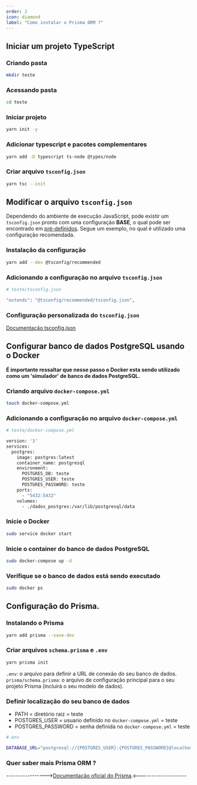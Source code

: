 ```yaml
---
order: 2
icon: diamond
label: "Como instalar o Prisma ORM ?"
---
```


<!-- Araújo -->

## Iniciar um projeto TypeScript

### Criando pasta

```bash
mkdir teste 
```

### Acessando pasta

```bash
cd teste 
```

### Iniciar projeto

```bash
yarn init -y
```

### Adicionar typescript e pacotes complementares

```bash
yarn add -D typescript ts-node @types/node
```

### Criar arquivo `tsconfig.json`

```bash
yarn tsc --init
```

## Modificar o arquivo `tsconfig.json`

Dependendo do ambiente de execução JavaScript, pode existir um `tsconfig.json` pronto com uma configuração **BASE**, o qual pode ser encontrado em [pré-definidos](github.com/tsconfig/bases). Segue um exemplo, no qual é utilizado uma configuração recomendada.

### Instalação da configuração

```bash
yarn add --dev @tsconfig/recommended
```

### Adicionando a configuração no arquivo `tsconfig.json`

```bash
# teste/tsconfig.json

"extends": "@tsconfig/recommended/tsconfig.json",
```

### Configuração personalizada do `tsconfig.json`

[Documentação tsconfig.json](https://www.typescriptlang.org/docs/handbook/tsconfig-json.html)

## Configurar banco de dados PostgreSQL usando o Docker

**É importante ressaltar que nesse passo o Docker esta sendo utilizado como um 'simulador' 
de banco de dados PostgreSQL.**

### Criando arquivo `docker-compose.yml`

```bash
touch docker-compose.yml
```

### Adicionando a configuração no arquivo `docker-compose.yml`

```bash
# teste/docker-compose.yml

version: '3'
services:
  postgres:
    image: postgres:latest
    container_name: postgresql
    environment:
      POSTGRES_DB: teste
      POSTGRES_USER: teste
      POSTGRES_PASSWORD: teste
    ports:
      - "5432:5432"
    volumes:
      - ./dados_postgres:/var/lib/postgresql/data
```

### Inicie o Docker

```bash
sudo service docker start
```

### Inicie o container do banco de dados PostgreSQL

```bash
sudo docker-compose up -d
```

### Verifique se o banco de dados está sendo executado

```bash
sudo docker ps
```

## Configuração do Prisma.

### Instalando o Prisma

```bash
yarn add prisma --save-dev
```

### Criar arquivos `schema.prisma` e `.env`

```bash
yarn prisma init
```

`.env`: o arquivo para definir a URL de conexão do seu banco de dados.
`prisma/schema.prisma`: o arquivo de configuração principal para o seu projeto Prisma (incluirá o seu modelo de dados).

### Definir localização do seu banco de dados
 
- PATH = diretório raiz = teste
- POSTGRES_USER = usuario definido no `docker-compose.yml` = teste
- POSTGRES_PASSWORD = senha definida no `docker-compose.yml` = teste

```bash
#.env

DATABASE_URL="postgresql://{POSTGRES_USER}:{POSTGRES_PASSWORD}@localhost:5432/{PATH}?schema=public"
```

### Quer saber mais Prisma ORM ?

----------------->[Documentação oficial do Prisma](https://www.prisma.io/docs).<--------------------
